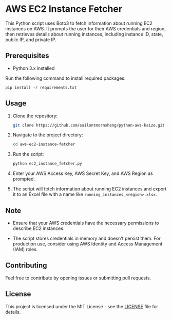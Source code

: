 # AWS EC2 Instance Fetcher

This Python script uses Boto3 to fetch information about running EC2 instances on AWS. It prompts the user for their AWS credentials and region, then retrieves details about running instances, including instance ID, state, public IP, and private IP.

## Prerequisites

- Python 3.x installed

Run the following command to install required packages:
```
pip install -r requirements.txt
```

## Usage

1. Clone the repository:

    ```bash
    git clone https://github.com/sailontmornsheng/python-aws-kaizo.git
    ```

2. Navigate to the project directory:

    ```bash
    cd aws-ec2-instance-fetcher
    ```

3. Run the script:

    ```bash
    python ec2_instance_fetcher.py
    ```

4. Enter your AWS Access Key, AWS Secret Key, and AWS Region as prompted.

5. The script will fetch information about running EC2 instances and export it to an Excel file with a name like `running_instances_<region>.xlsx`.

## Note

- Ensure that your AWS credentials have the necessary permissions to describe EC2 instances.

- The script stores credentials in memory and doesn't persist them. For production use, consider using AWS Identity and Access Management (IAM) roles.

## Contributing

Feel free to contribute by opening issues or submitting pull requests.

## License

This project is licensed under the MIT License - see the [LICENSE](LICENSE) file for details.
